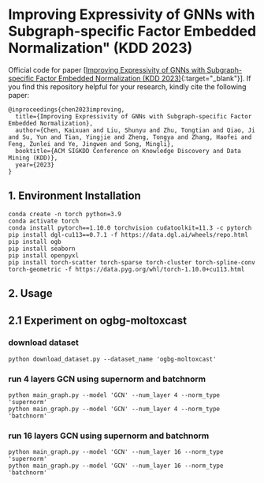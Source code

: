 # Improving Expressivity of GNNs with Subgraph-specific Factor Embedded Normalization" (KDD 2023)

Official code for paper [[Improving Expressivity of GNNs with Subgraph-specific Factor Embedded Normalization (KDD 2023)](https://arxiv.org/abs/2305.19903){:target="_blank"}].  If you find this repository helpful for your research, kindly cite the following paper:
```
@inproceedings{chen2023improving,
  title={Improving Expressivity of GNNs with Subgraph-specific Factor Embedded Normalization},
  author={Chen, Kaixuan and Liu, Shunyu and Zhu, Tongtian and Qiao, Ji and Su, Yun and Tian, Yingjie and Zheng, Tongya and Zhang, Haofei and Feng, Zunlei and Ye, Jingwen and Song, Mingli},
  booktitle={ACM SIGKDD Conference on Knowledge Discovery and Data Mining (KDD)},
  year={2023}
}
```


## 1. Environment Installation

```
conda create -n torch python=3.9
conda activate torch
conda install pytorch==1.10.0 torchvision cudatoolkit=11.3 -c pytorch
pip install dgl-cu113==0.7.1 -f https://data.dgl.ai/wheels/repo.html
pip install ogb
pip install seaborn
pip install openpyxl
pip install torch-scatter torch-sparse torch-cluster torch-spline-conv torch-geometric -f https://data.pyg.org/whl/torch-1.10.0+cu113.html
```

## 2. Usage
## 2.1 Experiment on ogbg-moltoxcast

### download dataset

```
python download_dataset.py --dataset_name 'ogbg-moltoxcast'
```

### run 4 layers GCN using supernorm and batchnorm

```
python main_graph.py --model 'GCN' --num_layer 4 --norm_type 'supernorm'
python main_graph.py --model 'GCN' --num_layer 4 --norm_type 'batchnorm'
```

### run 16 layers GCN using supernorm and batchnorm

```
python main_graph.py --model 'GCN' --num_layer 16 --norm_type 'supernorm'
python main_graph.py --model 'GCN' --num_layer 16 --norm_type 'batchnorm'
```

<!-- ## 2.2 Experiments for Graph Isomorphism Test

Firstly, download dataset:

```
python download_dataset.py --dataset_name 'imdb-binary'
```

Then, please find shell files in 'cripts/graph-imdb-sl',  and running

```
sh scripts/graph-imdb-sl/run_gin_sl_motifnorm.sh
```

To reproduce the Figure 3 in the paper, please remove the warmup operation (i.e, delete --lr_warmup  in shell files.)

## 2.3 Experiments for Over-smoothing Issue

Firstly, download dataset:

```
python download_dataset.py --dataset_name 'cora'
```

Then, please find shell files in 'scripts/node-cora', and running

```
sh scripts/node-cora/run_gcn_motifnorm.sh
```

## 2.3 Experiments on other datasets

### For example:

1. Graph-Level:

   download ogbg-moltoxcast:

   ```
   python download_dataset.py --dataset_name 'ogbg-moltoxcast'
   ```
   Then, please find shell files in 'scripts/ogbg-toxcast', and running

   ```
   sh scripts/node-cora/run_gcn_motifnorm.sh
   ```
2. Node-Level:

   download citeseer:

   ```
   python download_dataset.py --dataset_name 'citeseer'
   ```
   Then, please find shell files in 'scripts/node-citeseer', and running

   ```
   sh scripts/node-citeseer/run_gcn_motifnorm.sh
   ```
3. Link-Level:

   download ogbl-collab:

   ```
   python download_dataset.py --dataset_name 'ogbl-collab'
   ```
   Then, please find shell files in 'scripts/ogbl-collab', and running

   ```
   sh scripts/ogbl-collab/run_gcn_motifnorm.sh
   sh scripts/ogbl-collab/run_gcn_batchnorm.sh
   ``` -->
